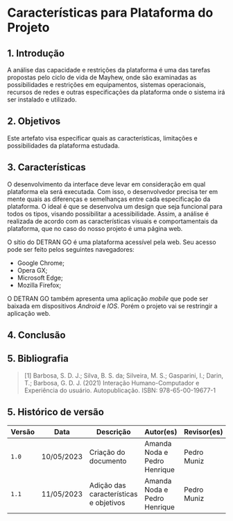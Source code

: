 # Características para Plataforma do Projeto

## 1. Introdução
A análise das capacidade e restrições da plataforma é uma das tarefas propostas pelo ciclo de vida de Mayhew, onde são examinadas as possibilidades e restrições em equipamentos, sistemas operacionais, recursos de redes e outras especificações da plataforma onde o sistema irá ser instalado e utilizado.

## 2. Objetivos 
Este artefato visa especificar quais as características, limitações e possibilidades da plataforma estudada.
## 3. Características
O desenvolvimento da interface deve levar em consideração em qual plataforma ela será executada. Com isso, o desenvolvedor precisa ter em mente quais as diferenças e semelhanças entre cada especificação da plataforma. O ideal é que se desenvolva um design que seja funcional para todos os tipos, visando possibilitar a acessibilidade. Assim, a análise é realizada de acordo com as características visuais e comportamentais da plataforma, que no caso do nosso projeto é uma página web.

O sítio do DETRAN GO é uma plataforma acessível pela web. Seu acesso pode ser feito pelos seguintes navegadores:

* Google Chrome;
* Opera GX;
* Microsoft Edge;
* Mozilla Firefox;

O DETRAN GO também apresenta uma  aplicação *mobile* que pode ser baixada em dispositivos *Android* e *IOS*. Porém o projeto vai se restringir a aplicação web.
## 4. Conclusão

## 5. Bibliografia

> [1] Barbosa, S. D. J.; Silva, B. S. da; Silveira, M. S.; Gasparini, I.; Darin, T.; Barbosa, G. D. J. (2021) Interação Humano-Computador e Experiência do usuário. Autopublicação. ISBN: 978-65-00-19677-1

## 5. Histórico de versão
| Versão | Data       | Descrição            | Autor(es)   | Revisor(es)    |
|--------|------------|----------------------|-------------|----------------|
| `1.0`  | 10/05/2023 | Criação do documento | Amanda Noda e Pedro Henrique | Pedro Muniz |
| `1.1`  | 11/05/2023 | Adição das características e objetivos | Amanda Noda e Pedro Henrique | Pedro Muniz |
